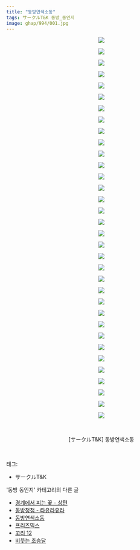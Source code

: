 ```yaml
---
title: "동방연색소동"
tags: サークルT&K 동방_동인지
image: ghap/994/001.jpg
---
```

<div class="article">
<p style="text-align: center; clear: none; float: none;"><img src="{{ site.nasurl }}/ghap/994/001.jpg"/></p>
<p style="text-align: center; clear: none; float: none;"><img src="{{ site.nasurl }}/ghap/994/002.jpg"/></p>
<p style="text-align: center; clear: none; float: none;"><img src="{{ site.nasurl }}/ghap/994/003.jpg"/></p>
<p style="text-align: center; clear: none; float: none;"><img src="{{ site.nasurl }}/ghap/994/004.jpg"/></p>
<p style="text-align: center; clear: none; float: none;"><img src="{{ site.nasurl }}/ghap/994/005.jpg"/></p>
<p style="text-align: center; clear: none; float: none;"><img src="{{ site.nasurl }}/ghap/994/006.jpg"/></p>
<p style="text-align: center; clear: none; float: none;"><img src="{{ site.nasurl }}/ghap/994/007.jpg"/></p>
<p style="text-align: center; clear: none; float: none;"><img src="{{ site.nasurl }}/ghap/994/008.jpg"/></p>
<p style="text-align: center; clear: none; float: none;"><img src="{{ site.nasurl }}/ghap/994/009.jpg"/></p>
<p style="text-align: center; clear: none; float: none;"><img src="{{ site.nasurl }}/ghap/994/010.jpg"/></p>
<p style="text-align: center; clear: none; float: none;"><img src="{{ site.nasurl }}/ghap/994/011.jpg"/></p>
<p style="text-align: center; clear: none; float: none;"><img src="{{ site.nasurl }}/ghap/994/012.jpg"/></p>
<p style="text-align: center; clear: none; float: none;"><img src="{{ site.nasurl }}/ghap/994/013.jpg"/></p>
<p style="text-align: center; clear: none; float: none;"><img src="{{ site.nasurl }}/ghap/994/014.jpg"/></p>
<p style="text-align: center; clear: none; float: none;"><img src="{{ site.nasurl }}/ghap/994/015.jpg"/></p>
<p style="text-align: center; clear: none; float: none;"><img src="{{ site.nasurl }}/ghap/994/016.jpg"/></p>
<p style="text-align: center; clear: none; float: none;"><img src="{{ site.nasurl }}/ghap/994/017.jpg"/></p>
<p style="text-align: center; clear: none; float: none;"><img src="{{ site.nasurl }}/ghap/994/018.jpg"/></p>
<p style="text-align: center; clear: none; float: none;"><img src="{{ site.nasurl }}/ghap/994/019.jpg"/></p>
<p style="text-align: center; clear: none; float: none;"><img src="{{ site.nasurl }}/ghap/994/020.jpg"/></p>
<p style="text-align: center; clear: none; float: none;"><img src="{{ site.nasurl }}/ghap/994/021.jpg"/></p>
<p style="text-align: center; clear: none; float: none;"><img src="{{ site.nasurl }}/ghap/994/022.jpg"/></p>
<p style="text-align: center; clear: none; float: none;"><img src="{{ site.nasurl }}/ghap/994/023.jpg"/></p>
<p style="text-align: center; clear: none; float: none;"><img src="{{ site.nasurl }}/ghap/994/024.jpg"/></p>
<p style="text-align: center; clear: none; float: none;"><img src="{{ site.nasurl }}/ghap/994/025.jpg"/></p>
<p style="text-align: center; clear: none; float: none;"><img src="{{ site.nasurl }}/ghap/994/026.jpg"/></p>
<p style="text-align: center; clear: none; float: none;"><img src="{{ site.nasurl }}/ghap/994/027.jpg"/></p>
<p style="text-align: center; clear: none; float: none;"><img src="{{ site.nasurl }}/ghap/994/028.jpg"/></p>
<p style="text-align: center; clear: none; float: none;"><img src="{{ site.nasurl }}/ghap/994/029.jpg"/></p>
<p style="text-align: center; clear: none; float: none;"><img src="{{ site.nasurl }}/ghap/994/030.jpg"/></p>
<p style="text-align: center; clear: none; float: none;"><img src="{{ site.nasurl }}/ghap/994/031.jpg"/></p>
<p style="text-align: center; clear: none; float: none;"><img src="{{ site.nasurl }}/ghap/994/032.jpg"/></p>
<p style="text-align: center; clear: none; float: none;"><img src="{{ site.nasurl }}/ghap/994/033.jpg"/></p>
<p style="text-align: center; clear: none; float: none;"><img src="{{ site.nasurl }}/ghap/994/034.jpg"/></p>
<p style="text-align: center; clear: none; float: none;"><br/></p>
<p style="text-align: center; clear: none; float: none;">[サークルT&amp;K] 동방연색소동</p>
<p><br/></p>
</div><div class="tagTrail">
<p>태그: </p>
<ul>
<li>サークルT&amp;K</li>
</ul>
</div><div class="another">
<p>'동방 동인지' 카테고리의 다른 글</p>
<ul>
<li><a href="/2016-07-21-ghap_997">경계에서 피는 꽃 - 상편</a></li>
<li><a href="/2016-07-21-ghap_995">동방청첩 - 타유라유라</a></li>
<li><a href="/2016-07-21-ghap_994">동방연색소동</a></li>
<li><a href="/2016-07-21-ghap_992">프리즈믹스</a></li>
<li><a href="/2016-07-21-ghap_991">꼬리 12</a></li>
<li><a href="/2016-07-21-ghap_990">비웃는 초승달</a></li>
</ul>
</div><div class="cb_module cb_fluid">
<div class="cb_wrt cb_profile">
</div><!-- commentList close -->
</div>